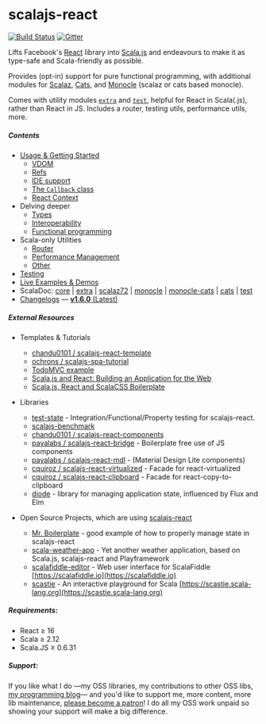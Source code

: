 scalajs-react
=============

[![Build Status](https://travis-ci.org/japgolly/scalajs-react.svg?branch=master)](https://travis-ci.org/japgolly/scalajs-react)
[![Gitter](https://badges.gitter.im/Join%20Chat.svg)](https://gitter.im/japgolly/scalajs-react?utm_source=badge&utm_medium=badge&utm_campaign=pr-badge&utm_content=badge)

Lifts Facebook's [React](https://facebook.github.io/react/) library into [Scala.js](http://www.scala-js.org/) and endeavours to make it as type-safe and Scala-friendly as possible.

Provides (opt-in) support for pure functional programming, with additional modules for
[Scalaz](https://github.com/scalaz/scalaz),
[Cats](https://github.com/typelevel/cats),
and [Monocle](https://github.com/julien-truffaut/Monocle) (scalaz or cats based monocle).

Comes with utility modules [`extra`](extra/) and [`test`](test/), helpful for React in Scala(.js), rather than React in JS.
Includes a router, testing utils, performance utils, more.

##### Contents

- [Usage & Getting Started](doc/USAGE.md)
  - [VDOM](doc/VDOM.md)
  - [Refs](doc/REFS.md)
  - [IDE support](doc/IDE.md)
  - [The `Callback` class](doc/CALLBACK.md)
  - [React Context](doc/CONTEXT.md)
- Delving deeper
  - [Types](doc/TYPES.md)
  - [Interoperability](doc/INTEROP.md)
  - [Functional programming](doc/FP.md)
- Scala-only Utilities
  - [Router](doc/ROUTER.md)
  - [Performance Management](doc/PERFORMANCE.md)
  - [Other](doc/EXTRA.md)
- [Testing](doc/TESTING.md)
- [Live Examples & Demos](https://japgolly.github.io/scalajs-react/)
- ScalaDoc: [core](https://www.javadoc.io/doc/com.github.japgolly.scalajs-react/core_sjs0.6_2.12/1.6.0) | [extra](https://www.javadoc.io/doc/com.github.japgolly.scalajs-react/extra_sjs0.6_2.12/1.6.0) | [scalaz72](https://www.javadoc.io/doc/com.github.japgolly.scalajs-react/ext-scalaz72_sjs0.6_2.12/1.6.0) | [monocle](https://www.javadoc.io/doc/com.github.japgolly.scalajs-react/ext-monocle_sjs0.6_2.12/1.6.0) | [monocle-cats](https://www.javadoc.io/doc/com.github.japgolly.scalajs-react/ext-monocle-cats_sjs0.6_2.12/1.6.0) | [cats](https://www.javadoc.io/doc/com.github.japgolly.scalajs-react/ext-cats_sjs0.6_2.12/1.6.0) | [test](https://www.javadoc.io/doc/com.github.japgolly.scalajs-react/test_sjs0.6_2.12/1.6.0)
- [Changelogs](doc/changelog) — [**v1.6.0** (Latest)](doc/changelog/1.6.0.md)


##### External Resources

* Templates & Tutorials
  * [chandu0101 / scalajs-react-template](https://github.com/chandu0101/scalajs-react-template)
  * [ochrons / scalajs-spa-tutorial](https://github.com/ochrons/scalajs-spa-tutorial)
  * [TodoMVC example](http://todomvc.com/examples/scalajs-react)
  * [Scala.js and React: Building an Application for the Web](https://scala-bility.blogspot.com/2015/05/scalajs-and-react-building-application.html)
  * [Scala.js, React and ScalaCSS Boilerplate](https://github.com/shashkovdanil/scalajs-react-boilerplate)

* Libraries
  * [test-state](https://github.com/japgolly/test-state/) - Integration/Functional/Property testing for scalajs-react.
  * [scalajs-benchmark](https://github.com/japgolly/scalajs-benchmark/)
  * [chandu0101 / scalajs-react-components](https://github.com/chandu0101/scalajs-react-components)
  * [payalabs / scalajs-react-bridge](https://github.com/payalabs/scalajs-react-bridge) - Boilerplate free use of JS components
  * [payalabs / scalajs-react-mdl](https://github.com/payalabs/scalajs-react-mdl) - (Material Design Lite components)
  * [cquiroz / scalajs-react-virtualized](https://github.com/cquiroz/scalajs-react-virtualized) - Facade for react-virtualized
  * [cquiroz / scalajs-react-clipboard](https://github.com/cquiroz/scalajs-react-clipboard) - Facade for react-copy-to-clipboard
  * [diode](https://github.com/suzaku-io/diode) - library for managing application state, influenced by Flux and Elm

* Open Source Projects, which are using [scalajs-react](https://github.com/japgolly/scalajs-react)
  * [Mr. Boilerplate](https://github.com/japgolly/mr.boilerplate) - good example of how to properly manage state in scalajs-react
  * [scala-weather-app](https://github.com/malaman/scala-weather-app) - Yet another weather application, based on Scala.js, scalajs-react and Playframework
  * [scalafiddle-editor](https://github.com/scalafiddle/scalafiddle-editor) - Web user interface for ScalaFiddle [https://scalafiddle.io](https://scalafiddle.io)
  * [scastie](https://github.com/scalacenter/scastie) - An interactive playground for Scala [https://scastie.scala-lang.org](https://scastie.scala-lang.org)

##### Requirements:
* React ≥ 16
* Scala ≥ 2.12
* Scala.JS ≥ 0.6.31

##### Support:
If you like what I do
—my OSS libraries, my contributions to other OSS libs, [my programming blog](https://japgolly.blogspot.com)—
and you'd like to support me, more content, more lib maintenance, [please become a patron](https://www.patreon.com/japgolly)!
I do all my OSS work unpaid so showing your support will make a big difference.
